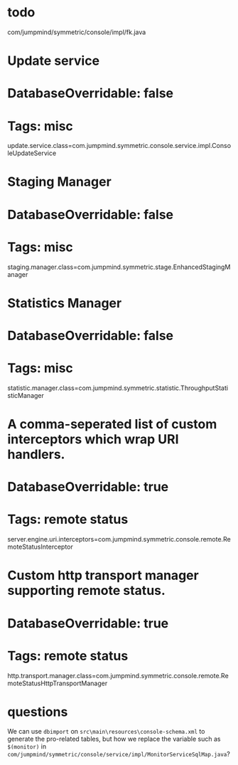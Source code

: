 # todo

 com/jumpmind/symmetric/console/impl/fk.java


# Update service
#
# DatabaseOverridable: false
# Tags: misc
update.service.class=com.jumpmind.symmetric.console.service.impl.ConsoleUpdateService

# Staging Manager
#
# DatabaseOverridable: false
# Tags: misc
staging.manager.class=com.jumpmind.symmetric.stage.EnhancedStagingManager

# Statistics Manager
#
# DatabaseOverridable: false
# Tags: misc
statistic.manager.class=com.jumpmind.symmetric.statistic.ThroughputStatisticManager

# A comma-seperated list of custom interceptors which wrap URI handlers.
#
# DatabaseOverridable: true
# Tags: remote status
server.engine.uri.interceptors=com.jumpmind.symmetric.console.remote.RemoteStatusInterceptor

# Custom http transport manager supporting remote status.
#
# DatabaseOverridable: true
# Tags: remote status
http.transport.manager.class=com.jumpmind.symmetric.console.remote.RemoteStatusHttpTransportManager

# questions

We can use `dbimport` on `src\main\resources\console-schema.xml` to generate the pro-related tables, but how we replace the variable such as  `$(monitor)` in  `com/jumpmind/symmetric/console/service/impl/MonitorServiceSqlMap.java`?